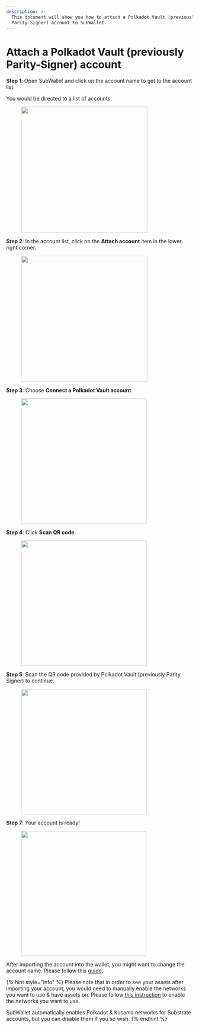 ```yaml
---
description: >-
  This document will show you how to attach a Polkadot Vault (previously
  Parity-Signer) account to SubWallet.
---
```


# Attach a Polkadot Vault (previously Parity-Signer) account

**Step 1**: Open SubWallet and click on the account name to get to the account list.

You would be directed to a list of accounts.

<div align="left">

<figure><img src="../../.gitbook/assets/image (1).png" alt="" width="341"><figcaption></figcaption></figure>

</div>

**Step 2**: In the account list, click on the **Attach account** item in the lower right corner.

<div align="left">

<figure><img src="../../.gitbook/assets/image (2).png" alt="" width="341"><figcaption></figcaption></figure>

</div>

**Step 3**: Choose **Connect a Polkadot Vault account**.

<div align="left">

<figure><img src="../../.gitbook/assets/image (3).png" alt="" width="339"><figcaption></figcaption></figure>

</div>

**Step 4**: Click **Scan QR code**.

<div align="left">

<figure><img src="../../.gitbook/assets/image (4).png" alt="" width="339"><figcaption></figcaption></figure>

</div>

**Step 5**: Scan the QR code provided by Polkadot Vault (previously Parity Signer) to continue.

<div align="left">

<figure><img src="../../.gitbook/assets/image (5).png" alt="" width="339"><figcaption></figcaption></figure>

</div>

**Step 7**: Your account is ready!&#x20;

<div align="left">

<figure><img src="../../.gitbook/assets/image (6).png" alt="" width="338"><figcaption></figcaption></figure>

</div>

After importing the account into the wallet, you might want to change the account name. Please follow this [guide](switch-between-accounts-and-change-account-name.md).

{% hint style="info" %}
Please note that in order to see your assets after importing your account, you would need to manually enable the networks you want to use & have assets on. Please follow [this instruction](../customize-your-blockchains.md) to enable the networks you want to use.

SubWallet automatically enables Polkadot & Kusama networks for Substrate accounts, but you can disable them if you so wish.&#x20;
{% endhint %}
